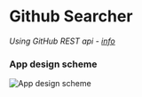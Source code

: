 # Github Searcher

_Using GitHub REST api - [info](https://docs.github.com/en/rest)_

### App design scheme

![App design scheme](./github-api-searcher/images/app-design-scheme.png)
